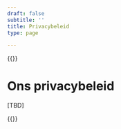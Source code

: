 ```yaml
---
draft: false
subtitle: ''
title: Privacybeleid
type: page

---
```

{{<content-start classes="content narrow" >}}
# Ons privacybeleid
[TBD]

{{<content-end >}}
